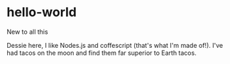 # hello-world

New to all this


Dessie here, I like Nodes.js and coffescript (that's what I'm made of!).
I've had tacos on the moon and find them far superior to Earth tacos.
